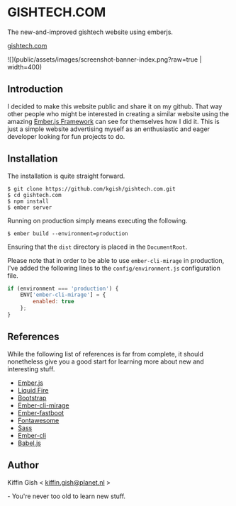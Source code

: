 # GISHTECH.COM

The new-and-improved gishtech website using emberjs.

[gishtech.com](http://www.gishtech.com)

![](public/assets/images/screenshot-banner-index.png?raw=true | width=400)

## Introduction

I decided to make this website public and share it on my github. That way other people who might be interested in 
creating a similar website using the amazing [Ember.js Framework](http://emberjs.com) can see for themselves how I 
did it. This is just a simple website advertising myself as an enthusiastic and eager developer looking for fun 
projects to do.

## Installation

The installation is quite straight forward.

    $ git clone https://github.com/kgish/gishtech.com.git
    $ cd gishtech.com
    $ npm install
    $ ember server
    
Running on production simply means executing the following.

    $ ember build --environment=production
    
Ensuring that the `dist` directory is placed in the `DocumentRoot`.    
    
Please note that in order to be able to use `ember-cli-mirage` in production, I've added the following lines to the
`config/environment.js` configuration file.

```javascript
if (environment === 'production') {
    ENV['ember-cli-mirage'] = {
        enabled: true
    };
}
```

## References

While the following list of references is far from complete, it should nonetheless give you a good start for learning
more about new and interesting stuff.

* [Ember.js](http://emberjs.com/)
* [Liquid Fire](http://ember-animation.github.io/liquid-fire/)
* [Bootstrap](http://getbootstrap.com/)
* [Ember-cli-mirage](http://www.ember-cli-mirage.com/)
* [Ember-fastboot](http://www.ember-fastboot.com/)
* [Fontawesome](http://fontawesome.io/)
* [Sass](http://sass-lang.com/)
* [Ember-cli](http://ember-cli.com/)
* [Babel.js](http://babeljs.io/)

## Author

Kiffin Gish \< kiffin.gish@planet.nl \>

\- You're never too old to learn new stuff.

